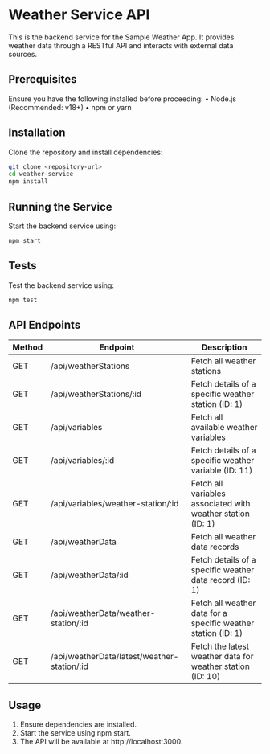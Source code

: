 # Weather Service API

This is the backend service for the Sample Weather App. It provides weather data through a RESTful API and interacts with external data sources.


## Prerequisites

Ensure you have the following installed before proceeding:
	•	Node.js (Recommended: v18+)
	•	npm or yarn


## Installation

Clone the repository and install dependencies:
```sh
git clone <repository-url>
cd weather-service
npm install
```


## Running the Service

Start the backend service using:
```sh
npm start
```

## Tests

Test the backend service using:
```sh
npm test
```

## API Endpoints

| Method | Endpoint                                      | Description                                                   |
|--------|-----------------------------------------------|---------------------------------------------------------------|
| GET    | /api/weatherStations                          | Fetch all weather stations                                    |
| GET    | /api/weatherStations/:id                      | Fetch details of a specific weather station (ID: 1)           |
| GET    | /api/variables                                | Fetch all available weather variables                         |
| GET    | /api/variables/:id                            | Fetch details of a specific weather variable (ID: 11)         |
| GET    | /api/variables/weather-station/:id            | Fetch all variables associated with weather station (ID: 1)   |
| GET    | /api/weatherData                              | Fetch all weather data records                                |
| GET    | /api/weatherData/:id                          | Fetch details of a specific weather data record (ID: 1)       |
| GET    | /api/weatherData/weather-station/:id          | Fetch all weather data for a specific weather station (ID: 1) |
| GET    | /api/weatherData/latest/weather-station/:id   | Fetch the latest weather data for weather station (ID: 10)    |

## Usage

1.	Ensure dependencies are installed.
2.	Start the service using npm start.
3.	The API will be available at http://localhost:3000.
